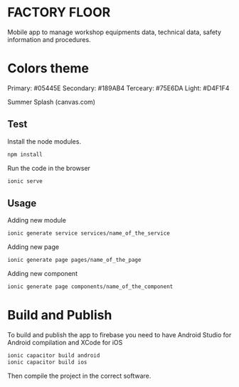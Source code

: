 # FACTORY FLOOR
Mobile app to manage workshop equipments data, technical data, safety information and procedures.

# Colors theme
Primary:    #05445E
Secondary:  #189AB4
Terceary:   #75E6DA
Light:      #D4F1F4

Summer Splash (canvas.com)

## Test
Install the node modules.

```bash
npm install
```

Run the code in the browser

```bash
ionic serve
```

## Usage
Adding new module

```bash
ionic generate service services/name_of_the_service
```

Adding new page

```bash
ionic generate page pages/name_of_the_page
```

Adding new component

```bash
ionic generate page components/name_of_the_component
```

# Build and Publish
To build and publish the app to firebase you need to have Android Studio for Android compilation and XCode for iOS


```bash
ionic capacitor build android
ionic capacitor build ios
```

Then compile the project in the correct software.